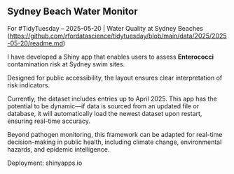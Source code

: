 ## Sydney Beach Water Monitor

For #TidyTuesday – 2025-05-20 | Water Quality at Sydney Beaches (https://github.com/rfordatascience/tidytuesday/blob/main/data/2025/2025-05-20/readme.md)

I have developed a Shiny app that enables users to assess **Enterococci** contamination risk at Sydney swim sites.  

Designed for public accessibility, the layout ensures clear interpretation of risk indicators.  

Currently, the dataset includes entries up to April 2025. This app has the potential to be dynamic—if data is sourced from an updated file or database, it will automatically load the newest dataset upon restart, ensuring real-time accuracy.  

Beyond pathogen monitoring, this framework can be adapted for real-time decision-making in public health, including climate change, environmental hazards, and epidemic intelligence.  

Deployment: shinyapps.io

